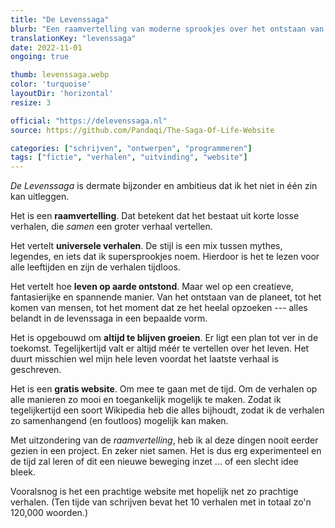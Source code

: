 ```yaml
---
title: "De Levenssaga"
blurb: "Een raamvertelling van moderne sprookjes over het ontstaan van het leven op aarde."
translationKey: "levenssaga"
date: 2022-11-01
ongoing: true

thumb: levenssaga.webp
color: 'turquoise'
layoutDir: 'horizontal'
resize: 3

official: "https://delevenssaga.nl"
source: https://github.com/Pandaqi/The-Saga-Of-Life-Website

categories: ["schrijven", "ontwerpen", "programmeren"]
tags: ["fictie", "verhalen", "uitvinding", "website"]
---
```


_De Levenssaga_ is dermate bijzonder en ambitieus dat ik het niet in één zin kan uitleggen.

Het is een **raamvertelling**. Dat betekent dat het bestaat uit korte losse verhalen, die _samen_ een groter verhaal vertellen.

Het vertelt **universele verhalen**. De stijl is een mix tussen mythes, legendes, en iets dat ik supersprookjes noem. Hierdoor is het te lezen voor alle leeftijden en zijn de verhalen tijdloos.

Het vertelt hoe **leven op aarde ontstond**. Maar wel op een creatieve, fantasierijke en spannende manier. Van het ontstaan van de planeet, tot het komen van mensen, tot het moment dat ze het heelal opzoeken --- alles belandt in de levenssaga in een bepaalde vorm.

Het is opgebouwd om **altijd te blijven groeien**. Er ligt een plan tot ver in de toekomst. Tegelijkertijd valt er altijd méér te vertellen over het leven. Het duurt misschien wel mijn hele leven voordat het laatste verhaal is geschreven.

Het is een **gratis website**. Om mee te gaan met de tijd. Om de verhalen op alle manieren zo mooi en toegankelijk mogelijk te maken. Zodat ik tegelijkertijd een soort Wikipedia heb die alles bijhoudt, zodat ik de verhalen zo samenhangend (en foutloos) mogelijk kan maken.

Met uitzondering van de _raamvertelling_, heb ik al deze dingen nooit eerder gezien in een project. En zeker niet samen. Het is dus erg experimenteel en de tijd zal leren of dit een nieuwe beweging inzet ... of een slecht idee bleek.

Vooralsnog is het een prachtige website met hopelijk net zo prachtige verhalen. (Ten tijde van schrijven bevat het 10 verhalen met in totaal zo'n 120,000 woorden.)

